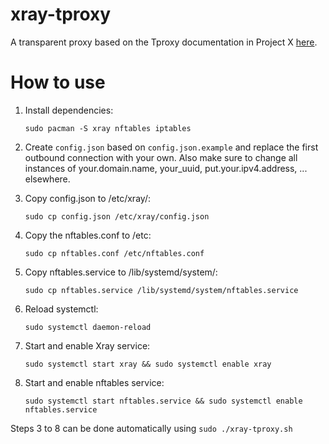 # xray-tproxy
A transparent proxy based on the Tproxy documentation in Project X [here](https://xtls.github.io/Xray-docs-next/en/document/level-2/tproxy.html).

# How to use
1. Install dependencies: 

    `sudo pacman -S xray nftables iptables`

2. Create `config.json` based on `config.json.example` and replace the first outbound connection with your own. Also make sure to change all instances of your.domain.name, your_uuid, put.your.ipv4.address, ... elsewhere.
3. Copy config.json to /etc/xray/: 

    `sudo cp config.json /etc/xray/config.json`

4. Copy the nftables.conf to /etc: 

    `sudo cp nftables.conf /etc/nftables.conf`

5. Copy nftables.service to /lib/systemd/system/: 

    `sudo cp nftables.service /lib/systemd/system/nftables.service`

6. Reload systemctl: 

    `sudo systemctl daemon-reload`

7. Start and enable Xray service: 

    `sudo systemctl start xray && sudo systemctl enable xray`

   
9. Start and enable nftables service: 

    `sudo systemctl start nftables.service && sudo systemctl enable nftables.service`


Steps 3 to 8 can be done automatically using `sudo ./xray-tproxy.sh`
